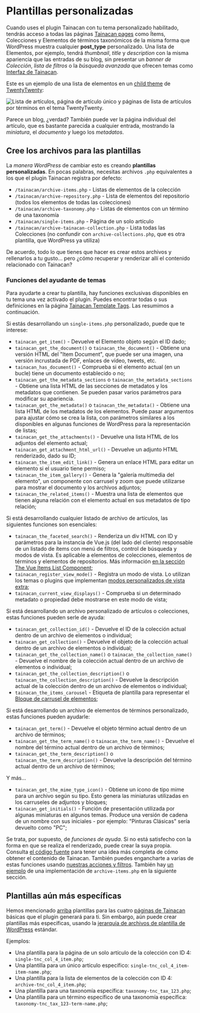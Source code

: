 # Plantillas personalizadas

Cuando uses el plugin Tainacan con tu tema personalizado habilitado, tendrás acceso a todas las páginas [Tainacan pages](/es-mx/tainacan-pages.md) como Ítems, Colecciones y Elementos de términos taxonómicos de la misma forma que WordPress muestra cualquier **post_type** personalizado. Una lista de Elementos, por ejemplo, tendrá _thumbnail_, _title_ y _description_ con la misma apariencia que las entradas de su blog, sin presentar un _banner de Colección_, _lista de filtros_ o la _búsqueda avanzada_ que ofrecen temas como [Interfaz de Tainacan](https://wordpress.org/themes/tainacan-interface).

Este es un ejemplo de una lista de elementos en un [child theme](https://developer.wordpress.org/themes/advanced-topics/child-themes/) de [TwentyTwenty](https://wordpress.org/themes/twentytwenty/):

![Lista de artículos, página de artículo único y páginas de lista de artículos por términos en el tema TwentyTwenty.](/_assets/images/custom-templates-1.gif)

Parece un blog, ¿verdad? También puede ver la página individual del artículo, que es bastante parecida a cualquier entrada, mostrando la _miniatura_, el _documento_ y luego los _metadatos_.

## Cree los archivos para las plantillas

La _manera WordPress_ de cambiar esto es creando **plantillas personalizadas**. En pocas palabras, necesitas archivos `.php` equivalentes a los que el plugin Tainacan registra por defecto:

- `/tainacan/archive-items.php` - Listas de elementos de la colección
- `/tainacan/archive-repository.php` - Lista de elementos del repositorio (todos los elementos de todas las colecciones)
- `/tainacan/archive-taxonomy.php` - Listas de elementos con un término de una taxonomía
- `/tainacan/single-items.php` - Página de un solo artículo
- `/tainacan/archive-tainacan-collection.php` - Lista todas las Colecciones (no confundir con `archive-collections.php`, que es otra plantilla, que WordPress ya utiliza)

De acuerdo, todo lo que tienes que hacer es crear estos archivos y rellenarlos a tu gusto... pero ¿cómo recuperar y renderizar allí el contenido relacionado con Tainacan?

### Funciones del ayudante de temas

Para ayudarte a crear tu plantilla, hay funciones exclusivas disponibles en tu tema una vez activado el plugin. Puedes encontrar todas o sus definiciones en la página [Tainacan Template Tags](/es-mx/dev/template-tags.md). Las resumimos a continuación.

Si estás desarrollando un `single-items.php` personalizado, puede que te interese:

- `tainacan_get_item()` - Devuelve el Elemento objeto según el ID dado;
- `tainacan_get_the_document()` o `tainacan_the_document()` - Obtiene una versión HTML del "Item Document", que puede ser una imagen, una versión incrustada de PDF, enlaces de vídeo, tweets, etc.
- `tainacan_has_document()` - Comprueba si el elemento actual (en un bucle) tiene un documento establecido o no;
- `tainacan_get_the_metadata_sections` o `tainacan_the_metadata_sections` - Obtiene una lista HTML de las secciones de metadatos y los metadatos que contienen. Se pueden pasar varios parámetros para modificar su apariencia.
- `tainacan_get_the_metadata()` o `tainacan_the_metadata()` - Obtiene una lista HTML de los metadatos de los elementos. Puede pasar argumentos para ajustar cómo se crea la lista, con parámetros similares a los disponibles en algunas funciones de WordPress para la representación de listas;
- `tainacan_get_the_attachments()` - Devuelve una lista HTML de los adjuntos del elemento actual;
- `tainacan_get_attachment_html_url()` - Devuelve un adjunto HTML renderizado, dado su ID;
- `tainacan_the_item_edit_link()` - Genera un enlace HTML para editar un elemento si el usuario tiene permiso;
- `tainacan_the_item_gallery()` - Genera la "galería multimedia del elemento", un componente con carrusel y zoom que puede utilizarse para mostrar el documento y los archivos adjuntos;
- `tainacan_the_related_items()` - Muestra una lista de elementos que tienen alguna relación con el elemento actual en sus metadatos de tipo relación;

Si está desarrollando cualquier listado de archivo de artículos, las siguientes funciones son esenciales:

- `tainacan_the_faceted_search()` - Renderiza un div HTML con ID y parámetros para la instancia de Vue.js (del lado del cliente) responsable de un listado de ítems con menú de filtros, control de búsqueda y modos de vista. Es aplicable a elementos de colecciones, elementos de términos y elementos de repositorios. Más información [en la sección The Vue Items List Component](/dev/the-vue-items-list-component.md);
- `tainacan_register_view_mode()` - Registra un modo de vista. Lo utilizan los temas o plugins que implementan [modos personalizados de vista extra](/dev/extra-view-modes.md);
- `tainacan_current_view_displays()` - Comprueba si un determinado metadato o propiedad debe mostrarse en este modo de vista;

Si está desarrollando un archivo personalizado de artículos o colecciones, estas funciones pueden serle de ayuda:

- `tainacan_get_collection_id()` - Devuelve el ID de la colección actual dentro de un archivo de elementos o individual;
- `tainacan_get_collection()` - Devuelve el objeto de la colección actual dentro de un archivo de elementos o individual;
- `tainacan_get_the_collection_name()` o `tainacan_the_collection_name()` - Devuelve el nombre de la colección actual dentro de un archivo de elementos o individual;
- `tainacan_get_the_collection_description()` o `tainacan_the_collection_description()` - Devuelve la descripción actual de la colección dentro de un archivo de elementos o individual;
- `tainacan_the_items_carousel` - Etiqueta de plantilla para representar el [Bloque de carrusel de elementos](/es-mx/blocks-items.md#carrusel-de-elementos);

Si está desarrollando un archivo de elementos de términos personalizado, estas funciones pueden ayudarle:

- `tainacan_get_term()` - Devuelve el objeto término actual dentro de un archivo de términos;
- `tainacan_get_the_term_name()` o `tainacan_the_term_name()` - Devuelve el nombre del término actual dentro de un archivo de términos;
- `tainacan_get_the_term_description()` o `tainacan_the_term_description()` - Devuelve la descripción del término actual dentro de un archivo de términos;

Y más...

- `tainacan_get_the_mime_type_icon()` - Obtiene un icono de tipo mime para un archivo según su tipo. Esto genera las miniaturas utilizadas en los carruseles de adjuntos y bloques;
- `tainacan_get_initials()` - Función de presentación utilizada por algunas miniaturas en algunos temas. Produce una versión de cadena de un nombre con sus iniciales - por ejemplo: "Pinturas Clásicas" sería devuelto como "PC";

Se trata, por supuesto, de _funciones de ayuda_. Si no está satisfecho con la forma en que se realiza el renderizado, puede crear la suya propia. Consulta [el código fuente](https://github.com/tainacan/tainacan/blob/develop/src/classes/) para tener una idea más completa de cómo obtener el contenido de Tainacan. También puedes engancharte a varias de estas funciones usando [nuestras acciones y filtros](/es-mx/dev/filters.md). También hay [un ejemplo](/es-mx/dev/the-vue-items-list-component) de una implementación de `archive-items.php` en la siguiente sección.

## Plantillas aún más específicas

Hemos mencionado [arriba](#cree-los-archivos-para-las-plantillas) plantillas para las cuatro [páginas de Tainacan](/es-mx/tainacan-pages.md) básicas que el plugin generará para ti. Sin embargo, aún puede crear plantillas más específicas, usando la [jerarquía de archivos de plantilla de WordPress](https://developer.wordpress.org/themes/basics/template-hierarchy/) estándar.

Ejemplos:

- Una plantilla para la página de un solo artículo de la colección con ID 4: `single-tnc_col_4_item.php`;
- Una plantilla para un único artículo específico: `single-tnc_col_4_item-item-name.php`;
- Una plantilla para la lista de elementos de la colección con ID 4: `archive-tnc_col_4_item.php`;
- Una plantilla para una taxonomía específica: `taxonomy-tnc_tax_123.php`;
- Una plantilla para un término específico de una taxonomía específica: `taxonomy-tnc_tax_123-term-name.php`;
